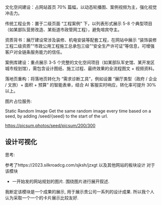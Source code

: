 文化空间建设：占网站首页 70% 篇幅，以动态轮播图、案例视频为主，强化视觉冲击力。

传统工程业务：置于二级页面 “工程案例” 下，以列表形式展示 5-8 个典型项目（如某部队营房改造、某街道市政管网工程），避免喧宾夺主。


资质背书：展厅建设常涉及装修、机电安装等配套工程，在网站中展示 “装饰装修工程二级资质”“市政公用工程施工总承包三级”“安全生产许可证”等信息，可增强客户对全链条服务能力的信任。


案例库建设：重点展示 3-5 个完整的文化空间项目（如某部队军史馆、某开发区城市规划馆），需包含设计图纸、施工过程、最终效果的全流程图文 + 视频资料。

落地页重构：将落地页转化为 “需求诊断工具”，例如设置 “展厅类型（政府 / 企业 / 文旅）+ 面积 + 预算” 的智能表单，结合 AI 客服实时响应，转化率可提升 30% 以上。


图片占位服务: 

Static Random Image
Get the same random image every time based on a seed, by adding /seed/{seed} to the start of the url.

https://picsum.photos/seed/picsum/200/300






## 设计可视化

思考:

参考了https://2023.silkroadcg.com/sjksh/jzxgt 以及其他网站的板块设计
对于该模块
 + 一开始发的网站规划的图片. 围绕图片进行展开叙述. 

我断定该模块是一个成果的展示, 用于展示贵公司一系列的设计成果. 所以我个人认为采取一个一个的卡片展示比较友好.
